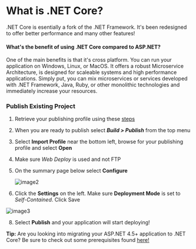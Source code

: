 # What is .NET Core?
.NET Core is esentially a fork of the .NET Framework. It's been redesigned to offer better performance and many other features!

#### What's the benefit of using .NET Core compared to ASP.NET?
One of the main benefits is that it's cross platform. You can run your application on Windows, Linux, or MacOS.
It offers a robust Microservice Architecture, is designed for scaleable systems and high performance applications. Simply put, you can mix microservices or services developed with .NET Framework, Java, Ruby, or other monolithic technologies and immediately increase your resources.

### Publish Existing Project
1. Retrieve your publishing profile using these [steps](https://www.gearhost.com/documentation/how-to-publish-your-app-from-visual-studio)

2. When you are ready to publish select ***Build > Publish*** from the top menu



1. Select **Import Profile** near the bottom left, browse for your publishing profile and select **Open**

2. Make sure *Web Deploy* is used and not FTP

3. On the summary page below select **Configure**

   ![image2](https://github.com/GearHost/Docs/blob/master/Images/net-core-step-1.png)

4. Click the **Settings** on the left. Make sure **Deployment Mode** is set to *Self-Contained*. Click Save

![image3](https://github.com/GearHost/Docs/blob/master/Images/net-core-step-2.png)


8. Select **Publish** and your application will start deploying!


**Tip:** Are you looking into migrating your ASP.NET 4.5+ application to .NET Core? Be sure to check out some prerequisites found [here!](https://docs.microsoft.com/en-us/dotnet/standard/choosing-core-framework-server)